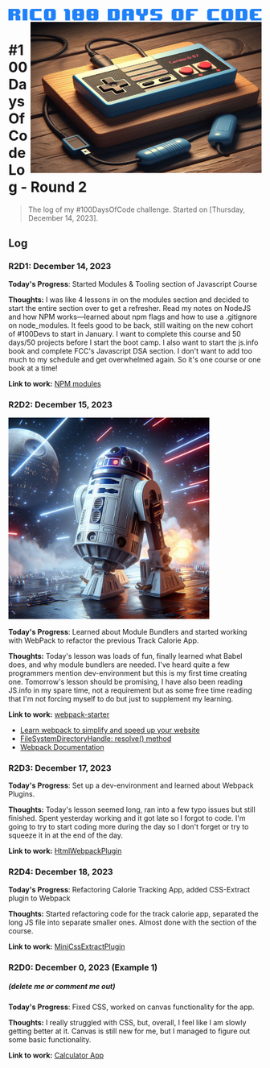 ![100 Days Of Code](https://github.com/rico042002/Rico-100-days-of-code/blob/master/img/9c07a8fbde6190d19a1d136751e617d8.png?raw=true)
<img align="right" width="460" height="300" src="https://github.com/rico042002/Rico-100-days-of-code/blob/master/img/_f7543535-1276-4a82-867c-d6d327b53d98.jpg?raw=true">
# #100DaysOfCode Log - Round 2

<blockquote>The log of my #100DaysOfCode challenge. Started on [Thursday, December 14, 2023].</blockquote>

## Log

### R2D1: December 14, 2023

**Today's Progress**: Started Modules & Tooling section of Javascript Course

**Thoughts:** I was like 4 lessons in on the modules section and decided to start the entire section over to get a refresher. Read my notes on NodeJS and how NPM works—learned about npm flags and how to use a .gitignore on node_modules. It feels good to be back, still waiting on the new cohort of #100Devs to start in January. I want to complete this course and 50 days/50 projects before I start the boot camp. I also want to start the js.info book and complete FCC's Javascript DSA section. I don't want to add too much to my schedule and get overwhelmed again. So it's one course or one book at a time!

**Link to work:** [NPM modules](https://www.npmjs.com/)


### R2D2: December 15, 2023
<img width="400" height="400" src="https://github.com/rico042002/Rico-100-days-of-code/blob/master/img/r2.jpg?raw=true">

**Today's Progress**: Learned about Module Bundlers and started working with WebPack to refactor the previous Track Calorie App. 

**Thoughts:** Today's lesson was loads of fun, finally learned what Babel does, and why module bundlers are needed. I've heard quite a few programmers mention dev-environment but this is my first time creating one. Tomorrow's lesson should be promising, I have also been reading JS.info in my spare time, not a requirement but as some free time reading that I'm not forcing myself to do but just to supplement my learning. 

**Link to work:** [webpack-starter](https://github.com/bradtraversy/webpack-starter)<br>
- [Learn webpack to simplify and speed up your website](https://www.freecodecamp.org/news/webpack-course/)<br>
- [FileSystemDirectoryHandle: resolve() method](https://developer.mozilla.org/en-US/docs/Web/API/FileSystemDirectoryHandle/resolve)<br>
- [Webpack Documentation](https://webpack.js.org/concepts/)


### R2D3: December 17, 2023 

**Today's Progress**: Set up a dev-environment and learned about Webpack Plugins. 

**Thoughts:** Today's lesson seemed long, ran into a few typo issues but still finished. Spent yesterday working and it got late so I forgot to code. I'm going to try to start coding more during the day so I don't forget or try to squeeze it in at the end of the day.

**Link to work:** [HtmlWebpackPlugin](https://webpack.js.org/plugins/html-webpack-plugin/)


### R2D4: December 18, 2023 

**Today's Progress**: Refactoring Calorie Tracking App, added CSS-Extract plugin to Webpack 

**Thoughts:** Started refactoring code for the track calorie app, separated the long JS file into separate smaller ones. Almost done with the section of the course. 

**Link to work:** [MiniCssExtractPlugin](https://webpack.js.org/plugins/mini-css-extract-plugin/)


### R2D0: December 0, 2023 (Example 1)
##### (delete me or comment me out)

**Today's Progress**: Fixed CSS, worked on canvas functionality for the app.

**Thoughts:** I really struggled with CSS, but, overall, I feel like I am slowly getting better at it. Canvas is still new for me, but I managed to figure out some basic functionality.

**Link to work:** [Calculator App](http://www.example.com)
